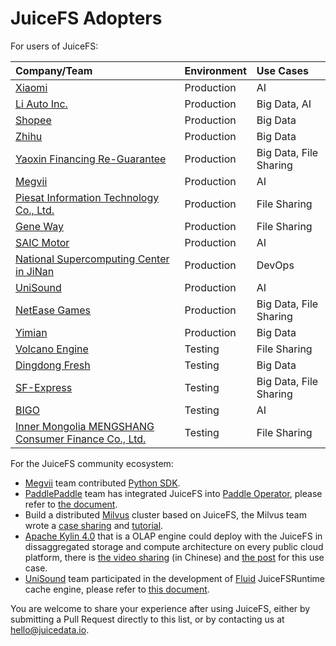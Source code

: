 # JuiceFS Adopters

For users of JuiceFS:

| Company/Team                                                                            | Environment | Use Cases              |
| :---                                                                                    | :---        | :---                   |
| [Xiaomi](https://www.mi.com)                                                            | Production  | AI                     |
| [Li Auto Inc.](https://www.lixiang.com)                                                 | Production  | Big Data, AI           |
| [Shopee](https://shopee.com)                                                            | Production  | Big Data               |
| [Zhihu](https://www.zhihu.com)                                                          | Production  | Big Data               |
| [Yaoxin Financing Re-Guarantee](https://www.yaoxinhd.com)                               | Production  | Big Data, File Sharing |
| [Megvii](https://megvii.com)                                                            | Production  | AI                     |
| [Piesat Information Technology Co., Ltd.](https://www.piesat.cn)                        | Production  | File Sharing           |
| [Gene Way](http://www.geneway.cn)                                                       | Production  | File Sharing           |
| [SAIC Motor](https://www.saicmotor.com/english/index.shtml)                             | Production  | AI                     |
| [National Supercomputing Center in JiNan](https://www.nsccjn.cn/)                       | Production  | DevOps                 |
| [UniSound](https://www.unisound.com)                                                    | Production  | AI                     |
| [NetEase Games](http://www.neteasegames.com)                                            | Production  | Big Data, File Sharing |
| [Yimian](https://www.yimian.io)                                                         | Production  | Big Data               |
| [Volcano Engine](https://www.volcengine.com)                                            | Testing     | File Sharing           |
| [Dingdong Fresh](https://www.100.me)                                                    | Testing     | Big Data               |
| [SF-Express](https://www.sf-express.com)                                                | Testing     | Big Data, File Sharing |
| [BIGO](https://bigo.tv)                                                                 | Testing     | AI                     |
| [Inner Mongolia MENGSHANG Consumer Finance Co., Ltd.](https://www.mengshangxiaofei.com) | Testing     | File Sharing           |

For the JuiceFS community ecosystem:

- [Megvii](https://en.megvii.com) team contributed [Python SDK](https://github.com/megvii-research/juicefs-python).
- [PaddlePaddle](https://github.com/paddlepaddle/paddle) team has integrated JuiceFS into [Paddle Operator](https://github.com/PaddleFlow/paddle-operator), please refer to [the document](https://github.com/PaddleFlow/paddle-operator/blob/sampleset/docs/en/ext-overview.md).
- Build a distributed [Milvus](https://milvus.io) cluster based on JuiceFS, the Milvus team wrote a [case sharing](https://zilliz.com/blog/building-a-milvus-cluster-based-on-juicefs) and [tutorial](https://tutorials.milvus.io/en-juicefs/index.html?index=..%2F..index#0).
- [Apache Kylin 4.0](http://kylin.apache.org) that is a OLAP engine could deploy with the JuiceFS in dissaggregated storage and compute architecture on every public cloud platform, there is [the video sharing](https://www.bilibili.com/video/BV1c54y1W72S) (in Chinese) and [the post](https://juicefs.com/blog/en/posts/optimize-kylin-on-juicefs/) for this use case.
- [UniSound](https://www.unisound.com) team participated in the development of [Fluid](https://github.com/fluid-cloudnative/fluid) JuiceFSRuntime cache engine, please refer to [this document](https://github.com/fluid-cloudnative/fluid/blob/master/docs/en/samples/juicefs_runtime.md).

You are welcome to share your experience after using JuiceFS, either by submitting a Pull Request directly to this list, or by contacting us at hello@juicedata.io.

